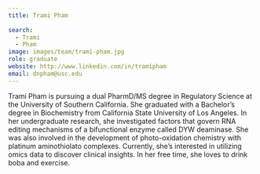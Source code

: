 ```yaml
---
title: Trami Pham
 
search:
  - Trami
  - Pham
image: images/team/trami-pham.jpg
role: graduate
website: http://www.linkedin.com/in/tramipham
email: dnpham@usc.edu
---
```


Trami Pham is pursuing a dual PharmD/MS degree in Regulatory Science at the University of Southern California. 
She graduated with a Bachelor’s degree in Biochemistry from California State University of Los Angeles. 
In her undergraduate research, she investigated factors that govern RNA editing mechanisms of a bifunctional enzyme called DYW deaminase. 
She was also involved in the development of photo-oxidation chemistry with platinum aminothiolato complexes. 
Currently, she’s interested in utilizing omics data to discover clinical insights. 
In her free time, she loves to drink boba and exercise. 
